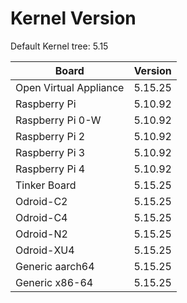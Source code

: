 
# Kernel Version

Default Kernel tree: 5.15

| Board | Version |
|-------|---------|
| Open Virtual Appliance | 5.15.25 |
| Raspberry Pi | 5.10.92 |
| Raspberry Pi 0-W | 5.10.92 |
| Raspberry Pi 2 | 5.10.92 |
| Raspberry Pi 3 | 5.10.92 |
| Raspberry Pi 4 | 5.10.92 |
| Tinker Board | 5.15.25 |
| Odroid-C2 | 5.15.25 |
| Odroid-C4 | 5.15.25 |
| Odroid-N2 | 5.15.25 |
| Odroid-XU4 | 5.15.25 |
| Generic aarch64 | 5.15.25 |
| Generic x86-64 | 5.15.25 |
